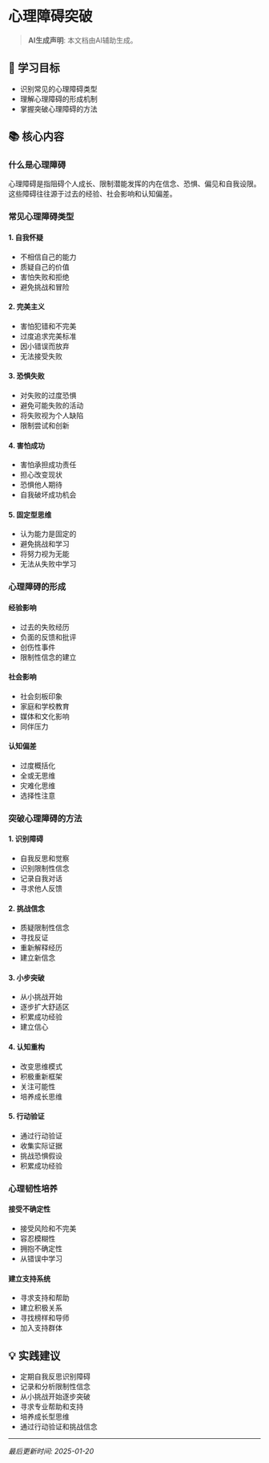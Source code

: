 # 心理障碍突破

> **AI生成声明**: 本文档由AI辅助生成。

## 🎯 学习目标

- 识别常见的心理障碍类型
- 理解心理障碍的形成机制
- 掌握突破心理障碍的方法

## 📚 核心内容

### 什么是心理障碍

心理障碍是指阻碍个人成长、限制潜能发挥的内在信念、恐惧、偏见和自我设限。这些障碍往往源于过去的经验、社会影响和认知偏差。

### 常见心理障碍类型

#### 1. 自我怀疑

- 不相信自己的能力
- 质疑自己的价值
- 害怕失败和拒绝
- 避免挑战和冒险

#### 2. 完美主义

- 害怕犯错和不完美
- 过度追求完美标准
- 因小错误而放弃
- 无法接受失败

#### 3. 恐惧失败

- 对失败的过度恐惧
- 避免可能失败的活动
- 将失败视为个人缺陷
- 限制尝试和创新

#### 4. 害怕成功

- 害怕承担成功责任
- 担心改变现状
- 恐惧他人期待
- 自我破坏成功机会

#### 5. 固定型思维

- 认为能力是固定的
- 避免挑战和学习
- 将努力视为无能
- 无法从失败中学习

### 心理障碍的形成

#### 经验影响

- 过去的失败经历
- 负面的反馈和批评
- 创伤性事件
- 限制性信念的建立

#### 社会影响

- 社会刻板印象
- 家庭和学校教育
- 媒体和文化影响
- 同伴压力

#### 认知偏差

- 过度概括化
- 全或无思维
- 灾难化思维
- 选择性注意

### 突破心理障碍的方法

#### 1. 识别障碍

- 自我反思和觉察
- 识别限制性信念
- 记录自我对话
- 寻求他人反馈

#### 2. 挑战信念

- 质疑限制性信念
- 寻找反证
- 重新解释经历
- 建立新信念

#### 3. 小步突破

- 从小挑战开始
- 逐步扩大舒适区
- 积累成功经验
- 建立信心

#### 4. 认知重构

- 改变思维模式
- 积极重新框架
- 关注可能性
- 培养成长思维

#### 5. 行动验证

- 通过行动验证
- 收集实际证据
- 挑战恐惧假设
- 积累成功经验

### 心理韧性培养

#### 接受不确定性

- 接受风险和不完美
- 容忍模糊性
- 拥抱不确定性
- 从错误中学习

#### 建立支持系统

- 寻求支持和帮助
- 建立积极关系
- 寻找榜样和导师
- 加入支持群体

## 💡 实践建议

- 定期自我反思识别障碍
- 记录和分析限制性信念
- 从小挑战开始逐步突破
- 寻求专业帮助和支持
- 培养成长型思维
- 通过行动验证和挑战信念

---

*最后更新时间: 2025-01-20*

